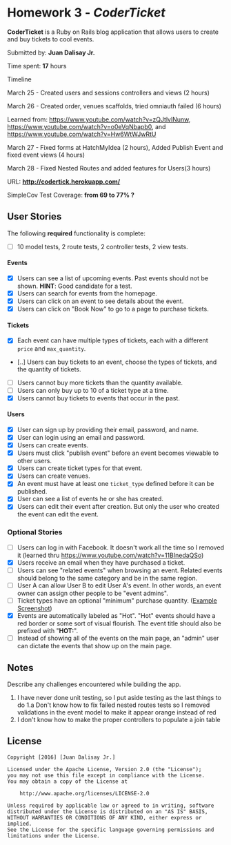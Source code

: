 # Homework 3 - *CoderTicket*

**CoderTicket** is a Ruby on Rails blog application that allows users to create and buy tickets to cool events. 

Submitted by: **Juan Dalisay Jr.**

Time spent: **17** hours

Timeline

March 25 - Created users and sessions controllers and views (2 hours)

March 26 - Created order, venues scaffolds, tried omniauth failed (6 hours)

Learned from: https://www.youtube.com/watch?v=zQJtlvlNunw, https://www.youtube.com/watch?v=o0eVqNbapb0, and https://www.youtube.com/watch?v=Hw6WtWJwRtU

March 27 - Fixed forms at HatchMyIdea (2 hours), Added Publish Event and fixed event views (4 hours)

March 28 - Fixed Nested Routes and added features for Users(3 hours)

URL: **http://codertick.herokuapp.com/**

SimpleCov Test Coverage: **from 69 to 77% ?**

## User Stories

The following **required** functionality is complete:

* [ ] 10 model tests, 2 route tests, 2 controller tests, 2 view tests.

#### Events

* [X] Users can see a list of upcoming events. Past events should not be shown. **HINT**: Good candidate for a test.
* [X] Users can search for events from the homepage.
* [X] Users can click on an event to see details about the event. 
* [X] Users can click on "Book Now" to go to a page to purchase tickets.

#### Tickets

* [X] Each event can have multiple types of tickets, each with a different `price` and `max_quantity`. 
* [..] Users can buy tickets to an event, choose the types of tickets, and the quantity of tickets.
* [ ] Users cannot buy more tickets than the quantity available.
* [ ] Users can only buy up to 10 of a ticket type at a time.
* [X] Users cannot buy tickets to events that occur in the past. 

#### Users

* [X] User can sign up by providing their email, password, and name. 
* [X] User can login using an email and password. 
* [X] Users can create events. 
* [X] Users must click "publish event" before an event becomes viewable to other users. 
* [X] Users can create ticket types for that event. 
* [X] Users can create venues.
* [X] An event must have at least one `ticket_type` defined before it can be published. 
* [X] User can see a list of events he or she has created.
* [X] Users can edit their event after creation. But only the user who created the event can edit the event. 

### Optional Stories

* [ ] Users can log in with Facebook. It doesn't work all the time so I removed it (learned thru https://www.youtube.com/watch?v=11BInedaQSo)
* [X] Users receive an email when they have purchased a ticket.
* [ ] Users can see "related events" when browsing an event. Related events should belong to the same category and be in the same region.
* [ ] User A can allow User B to edit User A's event. In other words, an event owner can assign other people to be "event admins". 
* [ ] Ticket types have an optional "minimum" purchase quantity. ([Example Screenshot](http://i.imgur.com/DOYtAR0.png))
* [X] Events are automatically labeled as "Hot". "Hot" events should have a red border or some sort of visual flourish. The event title should also be prefixed with "**HOT:**".
* [ ] Instead of showing all of the events on the main page, an "admin" user can dictate the events that show up on the main page.

## Notes

Describe any challenges encountered while building the app.

1. I have never done unit testing, so I put aside testing as the last things to do
1.a Don't know how to fix failed nested routes tests so I removed validations in the event model to make it appear orange instead of red
2. I don't know how to make the proper controllers to populate a join table

## License

    Copyright [2016] [Juan Dalisay Jr.]

    Licensed under the Apache License, Version 2.0 (the "License");
    you may not use this file except in compliance with the License.
    You may obtain a copy of the License at

        http://www.apache.org/licenses/LICENSE-2.0

    Unless required by applicable law or agreed to in writing, software
    distributed under the License is distributed on an "AS IS" BASIS,
    WITHOUT WARRANTIES OR CONDITIONS OF ANY KIND, either express or implied.
    See the License for the specific language governing permissions and
    limitations under the License.
